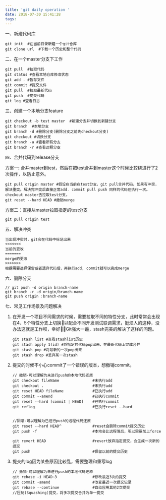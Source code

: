 ```yaml
---
title: 'git daily operation '
date: 2018-07-30 15:41:28
tags:
---
```


一、新建代码库
``` 
git init  #在当前目录新建一个git仓库
git clone url  #下载一个历史和整个代码
```
二、在一个master分支下工作
```
git pull  #拉取代码
git status #查看本地仓库修改状态
git add . #暂存文件
git commit #提交文件
git pull  #拉取最新代码
git push  #提交代码
git log #查看日志
```
三、创建一个本地分支feature
```
git checkout -b test master  #新建分支并切换到新建分支
git branch  #本地分支
git branch -d #删除分支(删除分支之前先checkout分支)
git checkout #切换分支
git branch -a #查看所有分支
git branch -r #查看远程分支
```
四、合并代码到release分支

方案一: 合并master到test，然后在把test合并到master这个时候比较绕进行了2次操作，以防止意外。
```
git pull origin master #假设在当前在test分支，git pull合并代码，如果有冲突，解决重突。解决完冲突后直接正常add. commit pull push 同样的代码在执行一次。checkout master去拉取test分支。
git reset --hard HEAD #撤销merge 
```
方案二：直接从master拉取指定的test分支

```
git pull origin test 
```


五、解决冲突

```
当出现冲突时，git会在代码中标记出来
<<<<<<<
当前的更改
=======
merge的更改
>>>>>>>
根据需要选择保留或者遗弃代码后，再执行add, commit就可以完成merge
```

六、删除分支

```
// git push -d origin branch-name
git branch -r -d origin/branch-name  
git push origin :branch-name  
```

七、常见工作场景及问题解决

1. 在开发一个项目不同需求的时候，需要拉取不同的特性分支，此时常常会出现在4、5个特性分支上切换以配合不同开发测试联调需求，挺烦人的这种，没办法这就是工作呗，幸好Git强大一逼，stash完美的解决了这样的问题。
    ```
    git stash list #查看stashlist历史
    git stash apply 1(id) #将指定的代码pop出来，在最新代码上完成合并
    git stash pop #将最新的一次pop出来
    git stash drop #丢弃某一次stash
    ```
2. 提交的时候不小心commit了一个错误的版本，想撤销commit。

    ```
    // 撤销-可以理解为未进行push的本地代码还原
    git checkout fileName               #未执行add		
    git checkout .                      #未执行add	
    git reset HEAD fileName             #已执行add
    git commit --amend                  #已执行commit
    git reset --hard [commit | HEAD]    #已执行commit
    git reflog                          #已执行reset --hard
        
    ```
    ```
    //回滚-可以理解为已进行push的远程代码还原
    git reset --hard HEAD^          	#reset会删除commit提交历史
    git push -f			                #本地会比远程落后，所以需要加上force

    git revert HEAD		                #revert放弃指定提交，会生成一次新的提交
    git push			                #保留以前的提交历史

    ```
3. 提交的log因为某些原因比较乱，需要整理和重写log
    ```
    // 撤销-可以理解为未进行push的本地代码还原
    git rebase -i HEAD~3                #修改最近3次的提交		
    git commit -amend                   #改变最近一次提交记录	
    git rebase --continue               #自动应用其他2次提交
    //压制(Squashing)提交，将多次提交合并为单一提交
        
    ```
   